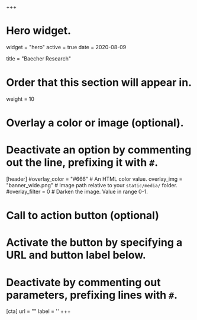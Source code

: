 +++
# Hero widget.
widget = "hero"
active = true
date = 2020-08-09

title = "Baecher Research"

# Order that this section will appear in.
weight = 10

# Overlay a color or image (optional).
#   Deactivate an option by commenting out the line, prefixing it with `#`.
[header]
  #overlay_color = "#666"  # An HTML color value.
  overlay_img = "banner_wide.png"  # Image path relative to your `static/media/` folder.
  #overlay_filter = 0  # Darken the image. Value in range 0-1.

# Call to action button (optional)
#   Activate the button by specifying a URL and button label below.
#   Deactivate by commenting out parameters, prefixing lines with `#`.
[cta]
  url = ""
  label = ''
+++
